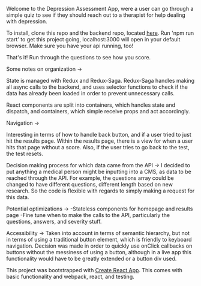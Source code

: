 Welcome to the Depression Assessment App, were a user can go through a simple quiz to see if they should reach out to a therapist for help dealing with depression.

To install, clone this repo and the backend repo, located [here](https://github.com/wolenskyatwork/depression-api).
Run 'npm run start' to get this project going, localhost:3000 will open in your default browser. Make sure you have your api running, too!

That's it! Run through the questions to see how you score.

Some notes on organization ->

State is managed with Redux and Redux-Saga. Redux-Saga handles making all async calls to the backend, and uses selector functions to check if the data has already been loaded in order to prevent unnecessary calls.

React components are split into containers, which handles state and dispatch, and containers, which simple receive props and act accordingly.

Navigation ->

Interesting in terms of how to handle back button, and if a user tried to just hit the results page. Within the results page, there is a view for when a user hits that page without a score. Also, if the user tries to go back to the test, the test resets.

Decision making process for which data came from the API ->
I decided to put anything a medical person might be inputting into a CMS, as data to be reached through the API. For example, the questions array could be changed to have different questions, different length based on new research. So the code is flexible with regards to simply making a request for this data.

Potential optimizations ->
-Stateless components for homepage and results page
-Fine tune when to make the calls to the API, particularly the questions, answers, and severity stuff.

Accessibility ->
Taken into account in terms of semantic hierarchy, but not in terms of using a traditional button element, which is friendly to keyboard navigation. Decision was made in order to quickly use onClick callbacks on buttons without the messiness of using a button, although in a live app this functionality would have to be greatly extended or a button div used.

This project was bootstrapped with [Create React App](https://github.com/facebookincubator/create-react-app). This comes with basic functionality and webpack, react, and testing.
